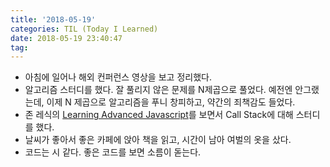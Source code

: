 ```yaml
---
title: '2018-05-19'
categories: TIL (Today I Learned)
date: 2018-05-19 23:40:47
tag:
---
```


- 아침에 일어나 해외 컨퍼런스 영상을 보고 정리했다.
- 알고리즘 스터디를 했다. 잘 풀리지 않은 문제를 N제곱으로 풀었다. 예전엔 안그랬는데, 이제 N 제곱으로 알고리즘을 푸니 창피하고, 약간의 죄책감도 들었다.
- 존 레식의 [Learning Advanced Javascript](https://johnresig.com/apps/learn/#10)를 보면서 Call Stack에 대해 스터디를 했다.
- 날씨가 좋아서 좋은 카페에 앉아 책을 읽고, 시간이 남아 여벌의 옷을 샀다.
- 코드는 시 같다. 좋은 코드를 보면 소름이 돋는다.